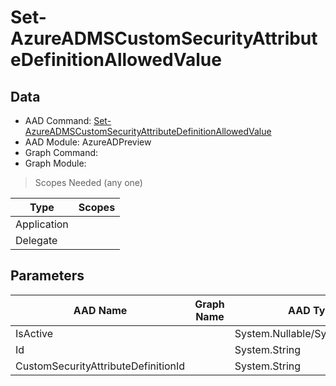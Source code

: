 # Set-AzureADMSCustomSecurityAttributeDefinitionAllowedValue

## Data

+ AAD Command: [Set-AzureADMSCustomSecurityAttributeDefinitionAllowedValue](https://docs.microsoft.com/en-us/powershell/module/AzureADPreview/Set-AzureADMSCustomSecurityAttributeDefinitionAllowedValue)
+ AAD Module: AzureADPreview
+ Graph Command: 
+ Graph Module: 

> Scopes Needed (any one)

|Type|Scopes|
|---|---|
|Application||
|Delegate||

## Parameters

|AAD Name|Graph Name|AAD Type|Graph Type|Infos|
|---|---|---|---|---|
|IsActive||System.Nullable/System.Boolean|||
|Id||System.String|||
|CustomSecurityAttributeDefinitionId||System.String|||

